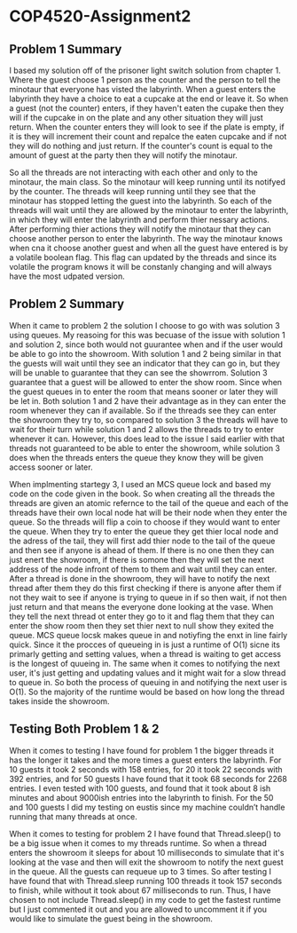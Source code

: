 # COP4520-Assignment2

## Problem 1 Summary
I based my solution off of the prisoner light switch solution from chapter 1. Where the guest choose 1 person as the counter and the person to tell the minotaur that everyone has visted the labyrinth. When a guest enters the labyrinth they have a choice to eat a cupcake at the end or leave it. So when a guest (not the counter) enters, if they haven't eaten the cupake then they will if the cupcake in on the plate and any other situation they will just return. When the counter enters they will look to see if the plate is empty, if it is they will increment their count and repalce the eaten cupcake and if not they will do nothing and  just return. If the counter's count is equal to the amount of guest at the party then they will notify the minotaur.

So all the threads are not interacting with each other and only to the minotaur, the main class. So the minotaur will keep running until its notifyed by the counter. The threads will keep running until they see that the minotaur has stopped letting the guest into the labyrinth. So each of the threads will wait until they are allowed by the minotaur to enter the labyrinth, in which they will enter the labyrinth and perform thier nessary actions. After performing thier actions they will notify the minotaur that they can choose another person to enter the labyrinth. The way the minotaur knows when cna it choose another guest and when all the guest have entered is by a volatile boolean flag. This flag can updated by the threads and since its volatile the program knows it will be constanly changing and will always have the most udpated  version.

## Problem 2 Summary
When it came to problem 2 the solution I choose to go with was solution 3 using queues. My reasoing for this was becuase of the issue with solution 1 and solution 2, since both would not guurantee when and if the user would be able to go into the showroom. With solution 1 and 2 being similar in that the guests will wait until they see an indicator that they can go in, but they will be unable to guarantee that they can see the showrrom. Solution 3 guarantee that a guest will be allowed to enter the show room. Since when the guest queues in to enter the room that means sooner or later they will be let in. Both solution 1 and 2 have their advantage as in they can enter the room whenever they can if available. So if the threads see they can enter the showroom they try to, so compared to solution 3 the threads will have to wait for their turn while solution 1 and 2 allows the threads to try to enter whenever it can. However, this does lead to the issue I said earlier with that threads not guaranteed to be able to enter the showroom, while solution 3 does when the threads enters the queue they know they will be given access sooner or later.

When implmenting startegy 3, I used an MCS queue lock and based my code on the code given in the book. So when creating all the threads the threads are given an atomic refernce to the tail of the queue and each of the threads have their own local node hat will be their node when they enter the queue. So the threads will flip a coin to choose if they would want to enter the queue. When they try to enter the queue they get thier local node and the adress of the tail, they will first add thier node to the tail of the queue and then see if anyone is ahead of them. If there is no one then they can just enert the showroom, if there is somone then they will set the next address of the node infront of them to them and wait until they can enter. After a thread is done in the showroom, they will have to notify the next thread after them they do this first checking if there is anyone after them if not they wait to see if anyone is trying to queue in if so then wait, if not then just return and that means the everyone done looking at the vase. When they tell the next thread ot enter they go to it and flag them that they can enter the show room then they set thier next to null show they exited the queue. MCS queue locsk makes queue in and notiyfing the enxt in line fairly quick. Since it the procces of queueing in is just a runtime of O(1) sicne its primarly getting and setting values, when a thread is waiting to get access is the longest of quueing in. The same when it comes to notifying the next user, it's just getting and updating values and it might wait for a slow thread to queue in. So both the process of queuing in and notifying the next user is O(1). So the majority of the runtime would be based on how long the thread takes inside the showroom. 

## Testing Both Problem 1 & 2
When it comes to testing I have found for problem 1 the bigger threads it has the longer it takes and the more times a guest enters the labyrinth. For 10 guests it took 2 seconds with 158 entries, for 20 it took 22 seconds with 392 entries, and for 50 guests I have found that it took 68 seconds for 2268 entries. I even tested with 100 guests, and found that it took about 8 ish minutes and about 9000ish entries into the labyrinth to finish.  For the 50 and 100 guests I did my testing on eustis since my machine couldn’t handle running that many threads at once. 

When it comes to testing for problem 2 I have found that Thread.sleep() to be a big issue when it comes to my threads runtime. So when a thread enters the showroom it sleeps for about 10 milliseconds to simulate that it's looking at the vase and then will exit the showroom to notify the next guest in the queue. All the guests can requeue up to 3 times. So after testing I have found that with Thread.sleep running 100 threads it took 157 seconds to finish, while without it took about 67 milliseconds to run. Thus, I have chosen to not include Thread.sleep() in my code to get the fastest runtime but I just commented it out and you are allowed to uncomment it if you would like to simulate the guest being in the showroom.

